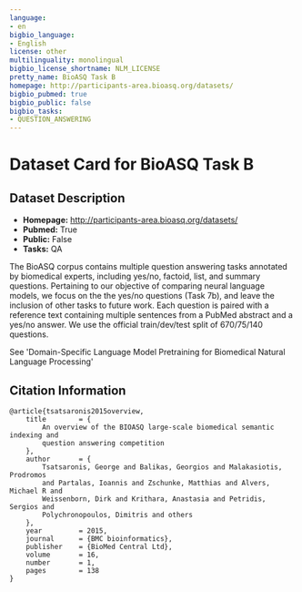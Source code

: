```yaml
---
language: 
- en
bigbio_language:
- English
license: other
multilinguality: monolingual
bigbio_license_shortname: NLM_LICENSE
pretty_name: BioASQ Task B
homepage: http://participants-area.bioasq.org/datasets/
bigbio_pubmed: true
bigbio_public: false
bigbio_tasks:
- QUESTION_ANSWERING
---
```



# Dataset Card for BioASQ Task B

## Dataset Description

- **Homepage:** http://participants-area.bioasq.org/datasets/
- **Pubmed:** True
- **Public:** False
- **Tasks:** QA


The BioASQ corpus contains multiple question
answering tasks annotated by biomedical experts, including yes/no, factoid, list,
and summary questions. Pertaining to our objective of comparing neural language
models, we focus on the the yes/no questions (Task 7b), and leave the inclusion
of other tasks to future work. Each question is paired with a reference text
containing multiple sentences from a PubMed abstract and a yes/no answer. We use
the official train/dev/test split of 670/75/140 questions.

See 'Domain-Specific Language Model Pretraining for Biomedical
Natural Language Processing'


## Citation Information

```
@article{tsatsaronis2015overview,
	title        = {
		An overview of the BIOASQ large-scale biomedical semantic indexing and
		question answering competition
	},
	author       = {
		Tsatsaronis, George and Balikas, Georgios and Malakasiotis, Prodromos
        and Partalas, Ioannis and Zschunke, Matthias and Alvers, Michael R and
		Weissenborn, Dirk and Krithara, Anastasia and Petridis, Sergios and
		Polychronopoulos, Dimitris and others
	},
	year         = 2015,
	journal      = {BMC bioinformatics},
	publisher    = {BioMed Central Ltd},
	volume       = 16,
	number       = 1,
	pages        = 138
}
```